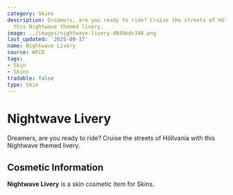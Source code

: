 ```yaml
---
category: Skins
description: Dreamers, are you ready to ride? Cruise the streets of Höllvania with
  this Nightwave themed livery.
image: ../images/nightwave-livery-d84bbdc346.png
last_updated: '2025-09-17'
name: Nightwave Livery
source: WFCD
tags:
- Skin
- Skins
tradable: false
type: Skin
---
```


# Nightwave Livery

Dreamers, are you ready to ride? Cruise the streets of Höllvania with this Nightwave themed livery.

## Cosmetic Information

**Nightwave Livery** is a skin cosmetic item for Skins.

